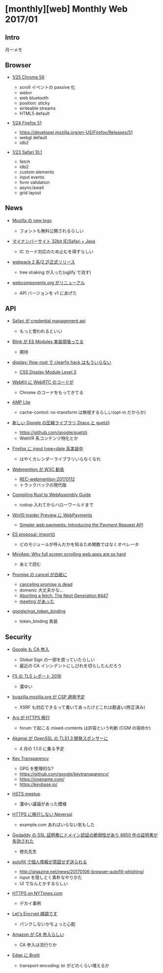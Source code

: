 # [monthly][web] Monthly Web 2017/01

## Intro

月一メモ


## Browser

- [1/25 Chrome 56](https://developers.google.com/web/updates/2017/01/nic56)
  - scroll イベントの passive 化
  - webvr
  - web bluetooth
  - position: sticky
  - writeable streams
  - HTML5 default

- [1/24 Firefox 51](https://www.mozilla.org/en-US/firefox/51.0/releasenotes/)
  - <https://developer.mozilla.org/en-US/Firefox/Releases/51>
  - webgl default
  - idb2

- [1/23 Safari 10.1](https://developer.apple.com/library/prerelease/content/releasenotes/General/WhatsNewInSafari/Articles/Safari_10_1.html)
  - fetch
  - idb2
  - custom elements
  - input events
  - form validation
  - async/await
  - grid layout


## News

- [Mozilla の new logo](https://blog.mozilla.org/opendesign/arrival/)
  - フォントも無料公開されるらしい

- [マイナンバーサイト 32bit IE/Safari + Java](http://internet.watch.impress.co.jp/docs/yajiuma/1039551.html)
  - IC カード対応のため止むを得ずらしい

- [webpack 2 系(2.2)正式リリース](https://medium.com/webpack/webpack-2-2-the-final-release-76c3d43bf144)
  - tree shaking が入った(uglify で消す)

- [webcomponents.org がリニューアル](https://www.webcomponents.org/)
  - API バージョンを v1 にあげた


## API

- [Safari が credential management api](https://lists.webkit.org/pipermail/webkit-dev/2017-January/028684.html)
  - もっと使われるといい

- [Blink が ES Modules 実装頑張ってる](https://docs.google.com/document/d/1vjiWxwhg9D0GNNOYgw3AxMG0iKOC9I3jlID4GTgZsac/edit)
  - 期待

- [display: flow-root で clearfix hack はもういらない](https://rachelandrew.co.uk/archives/2017/01/24/the-end-of-the-clearfix-hack/)
  - [CSS Display Module Level 3](https://drafts.csswg.org/css-display/#valdef-display-flow-root)

- [WebKit に WebRTC のコードが](https://trac.webkit.org/changeset/210942)
  - Chrome のコードをもってきてる

- [AMP Lite](https://developers-jp.googleblog.com/2017/01/google-amp-cache-and-amp-lite.html)
  - cache-control: no-transform は無視するらしい(opt-in だからか)

- [新しい Google の圧縮ライブラリ Draco と guetzli](https://opensource.googleblog.com/2017/01/introducing-draco-compression-for-3d.html)
  - <https://github.com/google/guetzli>
  - WebVR 系コンテンツ特化とか

- [Firefox に input type=date 系実装中](https://twitter.com/mozhacks/status/821005161602646016)
  - はやくカレンダーライブラリいらなくなれ

- [Webmention が W3C 勧告](https://www.mitsue.co.jp/knowledge/blog/frontend/201701/13_1201.html)
  - [REC-webmention-20170112](https://www.w3.org/TR/2017/REC-webmention-20170112/)
  - トラックバックの現代版

- [Compiling Rust to WebAssembly Guide](https://hackernoon.com/compiling-rust-to-webassembly-guide-411066a69fde)
  - rustup 入れてからハローワールドまで

- [Win10 Insider Preview に WebPayments](https://blogs.windows.com/windowsexperience/2017/01/09/announcing-windows-10-insider-preview-build-15002-pc/)
  - [Simpler web payments: Introducing the Payment Request API](https://blogs.windows.com/msedgedev/2016/12/15/payment-request-api-edge/#QSDAJIzUWKHR6b7s.97)

- [ES proposal: import()](http://www.2ality.com/2017/01/import-operator.html)
  - どのモジュールが呼んだかを知るため関数ではなくオペレータ

- [MiniApp: Why full screen scrolling web apps are so hard](https://docs.google.com/document/d/11kwtjxXelqsIELtHfXDWLWVPrdGJGdy4yvHu-2mGyn4/edit#heading=h.t1ozsjau67fw)
  - あとで読む

- [Promise の cancel が白紙に](https://github.com/tc39/proposal-cancelable-promises/issues/70)
  - [canceling promise is dead](https://medium.com/@benlesh/promise-cancellation-is-dead-long-live-promise-cancellation-c6601f1f5082#.8803mtmd3)
  - domenic 大丈夫かな...
  - [Aborting a fetch: The Next Generation #447](https://github.com/whatwg/fetch/issues/447)
  - [meeting があった](https://github.com/whatwg/fetch/issues/455)

- [google/ngx_token_binding](https://github.com/google/ngx_token_binding)
  - token_binding 実装


## Security

- [Google も CA 参入](https://security.googleblog.com/2017/01/the-foundation-of-more-secure-web.html)
  - Global Sign の一部を買っていたらしい
  - 最近の CA インシデントにしびれを切らしたんだろう

- [F5 の TLS レポート 2016](https://f5.com/Portals/1/PDF/labs/R065%20-%20REPORT%20-%20The%202016%20TLS%20Telemetry%20Report.pdf)
  - 濃ゆい

- [bugzilla.mozilla.org が CSP 適用予定](https://emceeaich.dreamwidth.org/201211.html)
  - XSRF も対応できるって書いてあったけどこれは勘違い(修正済み)

- [Ars が HTTPS 移行](https://arstechnica.com/information-technology/2017/01/ars-announces-https-by-default-finally/)
  - forum で起こる mixed-contents は許容という判断 (CGM の宿命か)

- [Akamai が OpenSSL の TLS1.3 開発スポンサーに](https://blogs.akamai.com/2017/01/tls-13-ftw.html)
  - 4 月の 1.1.0 に乗る予定

- [Key Transparency](https://developers-jp.googleblog.com/2017/01/security-through-transparency.html?m=1)
  - GPG を整理的な?
  - <https://github.com/google/keytransparency/>
  - <https://onename.com/>
  - <https://keybase.io/>

- [HSTS meetup](https://docs.google.com/document/d/1d21wtTCQ-a6vN7yDwyhLkuBpgmLoJCKMI7aRrXNBIbI/edit)
  - 濃ゆい議論があった模様

- [HTTPS に移行しない Neverssl](http://neverssl.com/)
  - example.com あればいらない気もした

- [Godaddy の SSL 証明書にドメイン認証の脆弱性があり 8850 件の証明書が失効された](http://blog.tokumaru.org/2017/01/godaddyssl8850.html?m=1)
  - 徳丸先生

- [autofill で個人情報が意図せず送られる](https://gist.github.com/mala/a53e3f8a0c793a5c7bef2215dd951879)
  - <http://gigazine.net/news/20170106-browser-autofill-phishing/>
  - input を隠しとく素朴なやりかた
  - UI でなんとかするらしい

- [HTTPS on NYTimes.com](https://open.blogs.nytimes.com/2017/01/10/https-on-nytimes-com/)
  - デカイ事例

- [Let's Encrypt 順調です](https://letsencrypt.org//2017/01/06/le-2016-in-review.html)
  - パンクしないかちょっと心配

- [Amazon が CA 参入らしい](https://www.amazontrust.com/)
  - CA 参入は流行りか

- [Edge に Brotli](https://blogs.windows.com/msedgedev/2016/12/20/introducing-brotli-compression/)
  - transport-encoding: br がどのくらい増えるか
